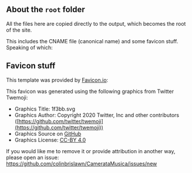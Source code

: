 ## About the `root` folder

All the files here are copied directly to the output, which becomes the root of the site.

This includes the CNAME file (canonical name) and some favicon stuff. Speaking of which:

## Favicon stuff

This template was provided by [Favicon.io](https://favicon.io/emoji-favicons/violin):

This favicon was generated using the following graphics from Twitter Twemoji:

- Graphics Title: 1f3bb.svg
- Graphics Author: Copyright 2020 Twitter, Inc and other contributors ([https://github.com/twitter/twemoji](https://github.com/twitter/twemoji))
- Graphics Source on [GitHub](https://github.com/twitter/twemoji/blob/master/assets/svg/1f3bb.svg)
- Graphics License: [CC-BY 4.0](https://creativecommons.org/licenses/by/4.0/)

If you would like me to remove it or provide attribution in another way, please
open an issue: https://github.com/colinbrislawn/CamerataMusica/issues/new
